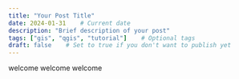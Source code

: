 ```yaml
---
title: "Your Post Title"
date: 2024-01-31    # Current date
description: "Brief description of your post"
tags: ["gis", "qgis", "tutorial"]    # Optional tags
draft: false    # Set to true if you don't want to publish yet
---
```


welcome welcome welcome